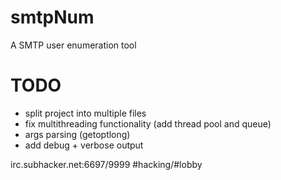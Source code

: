 # smtpNum
A SMTP user enumeration tool

# TODO 
- split project into multiple files
- fix multithreading functionality (add thread pool and queue)
- args parsing (getoptlong)
- add debug + verbose output

irc.subhacker.net:6697/9999 #hacking/#lobby
